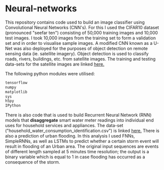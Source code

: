 # Neural-networks

This repository contains code used to build an image classifier using Convolutional Neural Networks (CNN's). For this I used the CIFAR10 dataset (pronounced "seefar ten") consisting of 50,000 training images and 10,000 test images. I took 10,000 images from the training set to form a validation set and in order to visualise sample images. A modified CNN known as a U-Net was also deployed for the purposes of object detection on remote sensing data (ie. satellite imagery). Object detection is used to classify roads, rivers, buildings, etc. from satellite images. The training and testing data-sets for the satellite images are linked [here.](https://drive.google.com/drive/u/0/folders/1e5m7uNK1BXcI_C6u6h9o5WlL2Or4fo3K)

The following python modules were utilised:
```python
tensorflow
numpy
matplotlib
sys
h5py
IPython
```

There is also code that is used to build Recurrent Neural Network (RNN) models that **disaggregate** smart water meter readings into individual end uses for household services and appliances. The data-set ("household_water_consumption_identification.csv") is linked [here.](https://drive.google.com/file/d/1hDa4xMRLg5nuAXXG1EQM0X526-sz14to/view?usp=share_link) There is also a prediction of urban flooding. In this analysis I used FNNs, SimpleRNNs, as well as LSTMs to predict whether a certain storm event will result in flooding of an Urban area. The original input sequences are events of different length sampled at 5 minutes time resolution; the output is a binary variable which is equal to 1 in case flooding has occurred as a consequence of the storm.
